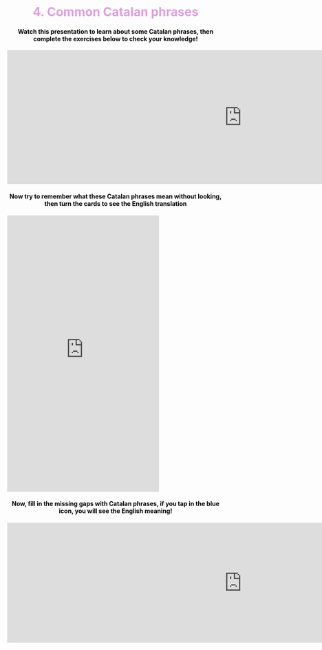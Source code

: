 <h1 style="color:plum;" align="center">4. Common Catalan phrases</h1>

<h4 style="color:black;" align="center">Watch this presentation to learn about some Catalan phrases, then complete the exercises below to check your knowledge!</h4>

<iframe src="https://h5p.org/h5p/embed/474553" width="1090" height="311" frameborder="0" allowfullscreen="allowfullscreen"></iframe><script src="https://h5p.org/sites/all/modules/h5p/library/js/h5p-resizer.js" charset="UTF-8"></script>

<h4 style="color:black;" align="center">Now try to remember what these Catalan phrases mean without looking, then turn the cards to see the English translation</h4>

<iframe src="https://h5p.org/h5p/embed/474452" width="70%" height="642" frameborder="0" allowfullscreen="allowfullscreen"></iframe><script src="https://h5p.org/sites/all/modules/h5p/library/js/h5p-resizer.js" charset="UTF-8"></script>

<h4 style="color:black;" align="center">Now, fill in the missing gaps with Catalan phrases, if you tap in the blue icon, you will see the English meaning!</h4>

<iframe src="https://h5p.org/h5p/embed/474591" width="1090" height="279" frameborder="0" allowfullscreen="allowfullscreen"></iframe><script src="https://h5p.org/sites/all/modules/h5p/library/js/h5p-resizer.js" charset="UTF-8"></script>
